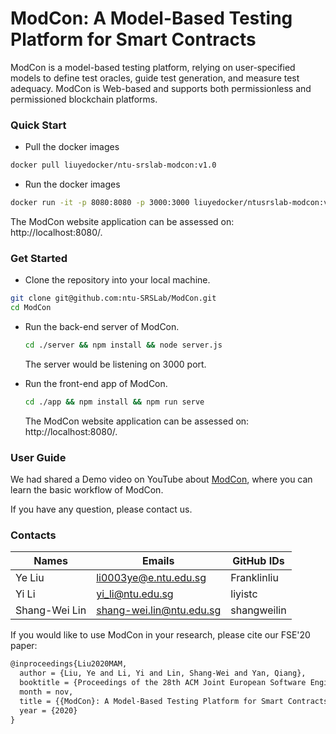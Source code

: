 # ModCon: A Model-Based Testing Platform for Smart Contracts

ModCon is a model-based testing platform, relying on user-specified models to define test oracles, guide test generation, and measure test adequacy. ModCon is Web-based and supports both permissionless and permissioned blockchain platforms.

### Quick Start
* Pull the docker images 
```bash
docker pull liuyedocker/ntu-srslab-modcon:v1.0
```

* Run the docker images
```bash
docker run -it -p 8080:8080 -p 3000:3000 liuyedocker/ntusrslab-modcon:v1.1
```
   The ModCon website application can be assessed on: http://localhost:8080/.
### Get Started
* Clone the repository into your local machine.

```bash
git clone git@github.com:ntu-SRSLab/ModCon.git
cd ModCon
```
* Run the back-end server of ModCon.
    ```bash
    cd ./server && npm install && node server.js
    ```
    The server would be listening on 3000 port.
    
* Run the front-end app of ModCon.
   ```bash
   cd ./app && npm install && npm run serve
   ```
   The ModCon website application can be assessed on: http://localhost:8080/.

### User Guide

We had shared a Demo video on YouTube about [ModCon](https://youtu.be/vcYM3iX-pj8), where you can learn the basic workflow of ModCon.

If you have any question, please contact us.

### Contacts

| Names         | Emails                   | GitHub IDs     |
|---------------|--------------------------|----------------|
| Ye   Liu      | li0003ye@e.ntu.edu.sg    | Franklinliu    | 
| Yi    Li      | yi_li@ntu.edu.sg         | liyistc        |
| Shang-Wei Lin | shang-wei.lin@ntu.edu.sg | shangweilin    |       

If you would like to use ModCon in your research, please cite our FSE'20 paper:
```tex
@inproceedings{Liu2020MAM,
  author = {Liu, Ye and Li, Yi and Lin, Shang-Wei and Yan, Qiang},
  booktitle = {Proceedings of the 28th ACM Joint European Software Engineering Conference and Symposium on the Foundations of Software Engineering (FSE)},
  month = nov,
  title = {{ModCon}: A Model-Based Testing Platform for Smart Contracts},
  year = {2020}
}
```
